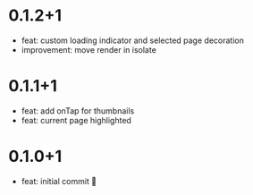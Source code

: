 # 0.1.2+1

- feat: custom loading indicator and selected page decoration
- improvement: move render in isolate

# 0.1.1+1

- feat: add onTap for thumbnails
- feat: current page highlighted

# 0.1.0+1

- feat: initial commit 🎉

